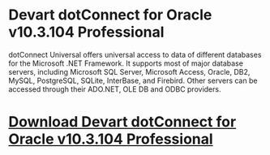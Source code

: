 # Devart dotConnect for Oracle v10.3.104 Professional

dotConnect Universal offers universal access to data of different databases for the Microsoft .NET Framework. It supports most of major database servers, including Microsoft SQL Server, Microsoft Access, Oracle, DB2, MySQL, PostgreSQL, SQLite, InterBase, and Firebird. Other servers can be accessed through their ADO.NET, OLE DB and ODBC providers.

# [Download Devart dotConnect for Oracle v10.3.104 Professional](https://developer.team/dotnet/35091-devart-dotconnect-for-oracle-v103104-professional.html)
